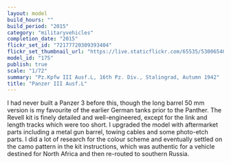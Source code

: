 ```yaml
---
layout: model
build_hours: ""
build_period: "2015"
category: "militaryvehicles"
completion_date: "2015"
flickr_set_id: "72177720309393404"
flickr_set_thumbnail_url: "https://live.staticflickr.com/65535/53006540922_0343ae4640_m.jpg"
model_id: "175"
publish: true
scale: "1/72"
summary: "Pz.Kpfw III Ausf.L, 16th Pz. Div., Stalingrad, Autumn 1942"
title: "Panzer III Ausf.L"
---
```


I had never built a Panzer 3 before this, though the long barrel 50 mm version is my favourite of the earlier German tanks prior to the Panther. The Revell kit is finely detailed and well-engineered, except for the link and length tracks which were too short. I upgraded the model with aftermarket parts including a metal gun barrel, towing cables and some photo-etch parts. I did a lot of research for the colour scheme and eventually settled on the camo pattern in the kit instructions, which was authentic for a vehicle destined for North Africa and then re-routed to southern Russia.
